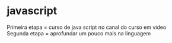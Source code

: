 # javascript
 Primeira etapa  = curso de java script no canal do curso em video <br>
 Segunda etapa = aprofundar um pouco mais na linguagem
